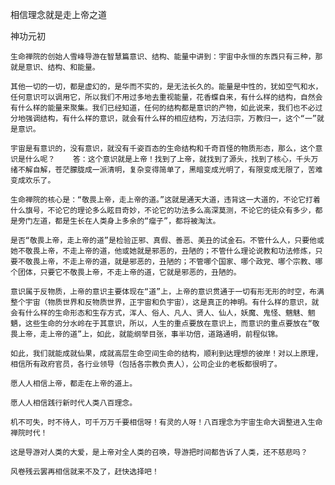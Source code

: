 相信理念就是走上帝之道

神功元初


    生命禅院的创始人雪峰导游在智慧篇意识、结构、能量中讲到：宇宙中永恒的东西只有三种，那就是意识、结构、和能量。

    其他一切的一切，都是虚幻的，是华而不实的，是无法长久的。能量是中性的，犹如空气和水，任何意识可以调用它，所以我们不用过多地去重视能量，花香蝶自来，有什么样的结构，自然会有什么样的能量来聚集。我们已经知道，任何的结构都是意识的产物，如此说来，我们也不必过分地强调结构，有什么样的意识，就会有什么样的相应结构，万法归宗，万教归一，这个“一”就是意识。   

    宇宙是有意识的，没有意识，就没有千姿百态的生命结构和千奇百怪的物质形态，那么，这个意识是什么呢？    答：这个意识就是上帝！找到了上帝，就找到了源头，找到了核心，千头万绪不解自解，苍茫朦胧成一派清明，复杂变得简单了，黑暗变成光明了，有限变成无限了，苦难变成欢乐了。  

    生命禅院的核心是：“敬畏上帝，走上帝的道。”这就是通天大道，违背这一大道的，不论它打着什么旗号，不论它的理论多么眩目奇妙，不论它的功法多么高深莫测，不论它的徒众有多少，都是旁门左道，都是生长在人类身上多余的“瘤子”，都将被淘汰。

    是否“敬畏上帝，走上帝的道”是检验正邪、真假、善恶、美丑的试金石。不管什么人，只要他或她不敬畏上帝，不走上帝的道，他或她就是邪恶的，丑陋的；不管什么理论说教和功法修炼，只要不敬畏上帝，不走上帝的道，就是邪恶的，丑陋的；不管哪个国家、哪个政党、哪个宗教、哪个团体，只要它不敬畏上帝，不走上帝的道，它就是邪恶的，丑陋的。   

    意识属于反物质，上帝的意识主要体现在“道”上，上帝的意识贯通于一切有形无形的时空，布满整个宇宙（物质世界和反物质世界，正宇宙和负宇宙），这是真正的神明。有什么样的意识，就会有什么样的生命形态和生存方式，浑人、俗人、凡人、贤人、仙人，妖魔、鬼怪、魑魅、魍魉，这些生命的分水岭在于其意识，所以，人生的重点要放在意识上，而意识的重点要放在“敬畏上帝，走上帝的道”上，如此，就能纲举目张，事半功倍，道路通明，前程似锦。

    如此，我们就能成就仙果，成就高层生命空间生命的结构，顺利到达理想的彼岸！对以上原理，相信所有政府官员，各行业领导（包括各宗教负责人），公司企业的老板都很明了。

    愿人人相信上帝，都走在上帝的道上。

    愿人人相信践行新时代人类八百理念。

    机不可失，时不待人，可千万万千要相信呀！有灵的人呀！八百理念为宇宙生命大调整进入生命禅院时代！

    这是导游对人类的大爱，是上帝对全人类的召唤，导游把时间都告诉了人类，还不慈悲吗？

    风卷残云罢再相信就来不及了，赶快选择吧！



